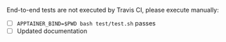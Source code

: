 End-to-end tests are not executed by Travis CI, please execute manually:
- [ ] `APPTAINER_BIND=$PWD bash test/test.sh` passes
- [ ] Updated documentation 
